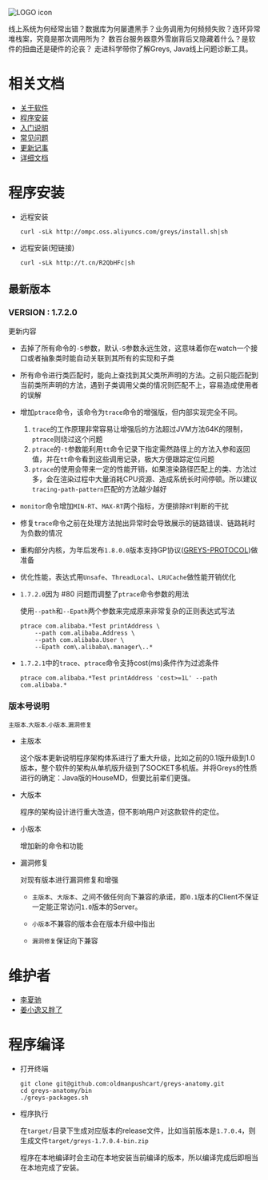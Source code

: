 ![LOGO icon](https://raw.githubusercontent.com/oldmanpushcart/images/master/greys/greys-logo-readme.png)

>
线上系统为何经常出错？数据库为何屡遭黑手？业务调用为何频频失败？连环异常堆栈案，究竟是那次调用所为？
数百台服务器意外雪崩背后又隐藏着什么？是软件的扭曲还是硬件的沦丧？
走进科学带你了解Greys, Java线上问题诊断工具。

# 相关文档

* [关于软件](https://github.com/oldmanpushcart/greys-anatomy/wiki/Home)
* [程序安装](https://github.com/oldmanpushcart/greys-anatomy/wiki/installing)
* [入门说明](https://github.com/oldmanpushcart/greys-anatomy/wiki/Getting-Start)
* [常见问题](https://github.com/oldmanpushcart/greys-anatomy/wiki/FAQ)
* [更新记事](https://github.com/oldmanpushcart/greys-anatomy/wiki/Chronicle)
* [详细文档](https://github.com/oldmanpushcart/greys-anatomy/wiki/greys-pdf)

# 程序安装

- 远程安装

  ```shell
  curl -sLk http://ompc.oss.aliyuncs.com/greys/install.sh|sh
  ```
  
- 远程安装(短链接)
  
  ```shell
  curl -sLk http://t.cn/R2QbHFc|sh
  ```

## 最新版本

### **VERSION :** 1.7.2.0

更新内容

- 去掉了所有命令的`-S`参数，默认`-S`参数永远生效，这意味着你在watch一个接口或者抽象类时能自动关联到其所有的实现和子类

- 所有命令进行类匹配时，能向上查找到其父类所声明的方法。之前只能匹配到当前类所声明的方法，遇到子类调用父类的情况则匹配不上，容易造成使用者的误解

- 增加`ptrace`命令，该命令为`trace`命令的增强版，但内部实现完全不同。

  1. `trace`的工作原理非常容易让增强后的方法超过JVM方法64K的限制，`ptrace`则绕过这个问题
  1. `ptrace`的`-t`参数能利用`tt`命令记录下指定需然路径上的方法入参和返回值，并在`tt`命令看到这些调用记录，极大方便跟踪定位问题
  1. `ptrace`的使用会带来一定的性能开销，如果渲染路径匹配上的类、方法过多，会在渲染过程中大量消耗CPU资源、造成系统长时间停顿。所以建议`tracing-path-pattern`匹配的方法越少越好

- `monitor`命令增加`MIN-RT`、`MAX-RT`两个指标，方便排除`RT`判断的干扰
  
- 修复`trace`命令之前在处理方法抛出异常时会导致展示的链路错误、链路耗时为负数的情况
  
- 重构部分内核，为年后发布`1.8.0.0`版本支持GP协议([GREYS-PROTOCOL](https://github.com/oldmanpushcart/greys-anatomy/wiki/GREYS-PROTOCOL))做准备  
  
- 优化性能，表达式用`Unsafe`、`ThreadLocal`、`LRUCache`做性能开销优化

- `1.7.2.0`因为 #80 问题而调整了`ptrace`命令参数的用法

  使用`--path`和`--Epath`两个参数来完成原来非常复杂的正则表达式写法
  
  ```shell
  ptrace com.alibaba.*Test printAddress \
      --path com.alibaba.Address \
      --path com.alibaba.User \
      --Epath com\.alibaba\.manager\..*
  ```

- `1.7.2.1`中的`trace`、`ptrace`命令支持cost(ms)条件作为过滤条件

  ```shell
  ptrace com.alibaba.*Test printAddress 'cost>=1L' --path com.alibaba.*
  ```

### 版本号说明

`主版本`.`大版本`.`小版本`.`漏洞修复`

* 主版本

  这个版本更新说明程序架构体系进行了重大升级，比如之前的0.1版升级到1.0版本，整个软件的架构从单机版升级到了SOCKET多机版。并将Greys的性质进行的确定：Java版的HouseMD，但要比前辈们更强。

* 大版本

  程序的架构设计进行重大改造，但不影响用户对这款软件的定位。

* 小版本

  增加新的命令和功能

* 漏洞修复

  对现有版本进行漏洞修复和增强
  
  - `主版本`、`大版本`、之间不做任何向下兼容的承诺，即`0.1`版本的Client不保证一定能正常访问`1.0`版本的Server。

  - `小版本`不兼容的版本会在版本升级中指出

  - `漏洞修复`保证向下兼容

# 维护者

* [李夏驰](http://www.weibo.com/vlinux)
* [姜小逸又胖了](http://weibo.com/chengtd)


# 程序编译

- 打开终端

  ```shell
  git clone git@github.com:oldmanpushcart/greys-anatomy.git
  cd greys-anatomy/bin
  ./greys-packages.sh
  ```
  
- 程序执行

  在`target/`目录下生成对应版本的release文件，比如当前版本是`1.7.0.4`，则生成文件`target/greys-1.7.0.4-bin.zip`
  
  程序在本地编译时会主动在本地安装当前编译的版本，所以编译完成后即相当在本地完成了安装。